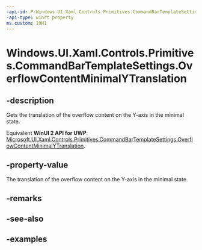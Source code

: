 ```yaml
---
-api-id: P:Windows.UI.Xaml.Controls.Primitives.CommandBarTemplateSettings.OverflowContentMinimalYTranslation
-api-type: winrt property
ms.custom: 19H1
---
```


<!-- Property syntax.
public double OverflowContentMinimalYTranslation { get; }
-->

# Windows.UI.Xaml.Controls.Primitives.CommandBarTemplateSettings.OverflowContentMinimalYTranslation

## -description

Gets the translation of the overflow content on the Y-axis in the minimal state.

Equivalent **WinUI 2 API for UWP**: [Microsoft.UI.Xaml.Controls.Primitives.CommandBarTemplateSettings.OverflowContentMinimalYTranslation](/windows/winui/api/microsoft.ui.xaml.controls.primitives.commandbartemplatesettings.overflowcontentminimalytranslation).

## -property-value

The translation of the overflow content on the Y-axis in the minimal state.

## -remarks

## -see-also

## -examples


